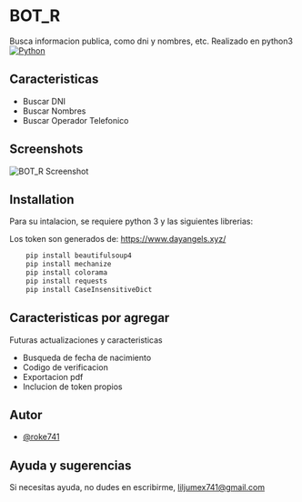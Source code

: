 
# BOT_R

Busca informacion publica, como dni y nombres, etc.
Realizado en python3  [![Python](https://img.shields.io/pypi/pyversions/3?style=plastic)](https://www.python.org/)




## Caracteristicas

- Buscar DNI 
- Buscar Nombres
- Buscar Operador Telefonico


## Screenshots

![BOT_R Screenshot](https://via.placeholder.com/468x300?text=App+Screenshot+Here)


## Installation

Para su intalacion, se requiere python 3
y las siguientes librerias:

Los token son generados de: https://www.dayangels.xyz/

```bash
    pip install beautifulsoup4
    pip install mechanize
    pip install colorama
    pip install requests
    pip install CaseInsensitiveDict
```
    
## Caracteristicas por agregar
Futuras actualizaciones y caracteristicas
- Busqueda de fecha de nacimiento
- Codigo de verificacion
- Exportacion pdf
- Inclucion de token propios


## Autor

- [@roke741](https://www.github.com/roke741)


## Ayuda y sugerencias

Si necesitas ayuda, no dudes en escribirme, liljumex741@gmail.com


